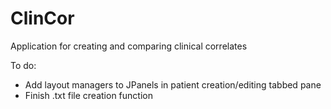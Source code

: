 # ClinCor
Application for creating and comparing clinical correlates

To do:
- Add layout managers to JPanels in patient creation/editing tabbed pane
- Finish .txt file creation function
